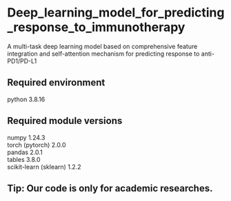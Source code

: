 # Deep_learning_model_for_predicting_response_to_immunotherapy
A multi-task deep learning model based on comprehensive feature integration and self-attention mechanism for predicting response to anti-PD1/PD-L1
## Required environment
  python 3.8.16
## Required module versions
  numpy 1.24.3  
  torch (pytorch) 2.0.0  
  pandas 2.0.1  
  tables 3.8.0  
  scikit-learn (sklearn) 1.2.2  
## Tip: Our code is only for academic researches.
  

